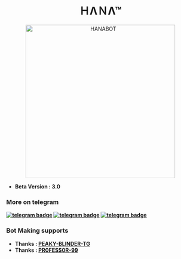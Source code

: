 <h1 align="center">ＨΛＮΛ™</h1>

<p align="center">
    <a href="https://telegram.me/MissHana_Msbot">
        <img src="https://telegra.ph/file/8834f67339c02cfec28cd.jpg" alt="HANABOT" border="0" height="410" width="400" alt="Hana Logo">
    </a>
</p><b>

- Beta Version : 3.0

### More on telegram
[![telegram badge](https://img.shields.io/badge/Message-MissHana_Msbot-30302f?style=flat&logo=telegram)](https://telegram.me/MissHana_Msbot)
[![telegram badge](https://img.shields.io/badge/GROUP-MLM_MOVIE_NIGHT-30302f?style=flat&logo=telegram)](https://t.me/NEW_MLM_HD_MOVES)
[![telegram badge](https://img.shields.io/badge/NEW_MOVIES-New_Movies-30302f?style=flat&logo=telegram)](https://t.me/MMN_ROKERS)

### Bot Making supports
- Thanks : [PEAKY-BLINDER-TG](https://github.com/PEAKY-BLINDER-TG)
- Thanks : [PR0FESS0R-99](https://github.com/PR0FESS0R-99)
